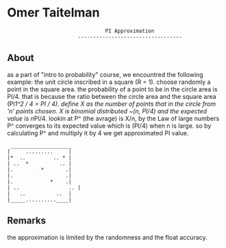 
Omer Taitelman
===============================================================================

                                    PI Approximation  
                           ----------------------------------


About
---------------
as a part of "intro to probability" course, we encountred the following example:
the unit circle inscribed in a square (R = 1).
choose randomly a point in the square area.
the probability of a point to be in the circle area is PI/4.
that is because the ratio between the circle area and the square area (PI*1^2 / 4 = PI / 4).
define X as the number of points that in the circle from 'n' points chosen.
X is binomial distributed  ~(n, PI/4) and the expected value is n*PI/4.
lookin at P^ (the avrage) is X/n,
by the Law of large numbers P^ converges to its expected value which is (PI/4) when n is large.
so by calculating P^ and multiply it by 4 we get approximated PI value.

     ____________________
	|     .........     |
	|*  ..         .. * |
	| ..  *          .. |
	|.         *       .|
	|.                 .|
	|.            *    .|
	| ..	            .. |
	|   ..          ..  |
	|_____..........____|


Remarks
-------
the approximation is limited by the randomness and the float accuracy.
	


